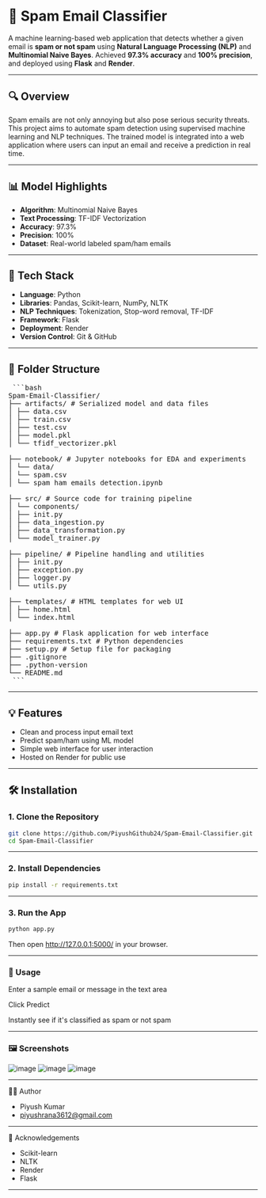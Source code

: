 # 📧 Spam Email Classifier

A machine learning-based web application that detects whether a given email is **spam or not spam** using **Natural Language Processing (NLP)** and **Multinomial Naive Bayes**. Achieved **97.3% accuracy** and **100% precision**, and deployed using **Flask** and **Render**.

---

## 🔍 Overview

Spam emails are not only annoying but also pose serious security threats. This project aims to automate spam detection using supervised machine learning and NLP techniques. The trained model is integrated into a web application where users can input an email and receive a prediction in real time.

---

## 📊 Model Highlights

- **Algorithm**: Multinomial Naive Bayes
- **Text Processing**: TF-IDF Vectorization
- **Accuracy**: 97.3%
- **Precision**: 100%
- **Dataset**: Real-world labeled spam/ham emails

---

## 🧰 Tech Stack

- **Language**: Python
- **Libraries**: Pandas, Scikit-learn, NumPy, NLTK
- **NLP Techniques**: Tokenization, Stop-word removal, TF-IDF
- **Framework**: Flask
- **Deployment**: Render
- **Version Control**: Git & GitHub

---

## 📁 Folder Structure
<pre> ```bash
Spam-Email-Classifier/
├── artifacts/ # Serialized model and data files
│ ├── data.csv
│ ├── train.csv
│ ├── test.csv
│ ├── model.pkl
│ └── tfidf_vectorizer.pkl

├── notebook/ # Jupyter notebooks for EDA and experiments
│ └── data/
│ └── spam.csv
│ └── spam ham emails detection.ipynb

├── src/ # Source code for training pipeline
│ └── components/
│ ├── init.py
│ ├── data_ingestion.py
│ ├── data_transformation.py
│ └── model_trainer.py

├── pipeline/ # Pipeline handling and utilities
│ ├── init.py
│ ├── exception.py
│ ├── logger.py
│ └── utils.py

├── templates/ # HTML templates for web UI
│ ├── home.html
│ └── index.html

├── app.py # Flask application for web interface
├── requirements.txt # Python dependencies
├── setup.py # Setup file for packaging
├── .gitignore
├── .python-version
└── README.md
 ``` </pre>

---

## 💡 Features

- Clean and process input email text
- Predict spam/ham using ML model
- Simple web interface for user interaction
- Hosted on Render for public use

---

## 🛠 Installation

### 1. Clone the Repository
```bash
git clone https://github.com/PiyushGithub24/Spam-Email-Classifier.git
cd Spam-Email-Classifier
 ```

---

### 2. Install Dependencies
```bash
pip install -r requirements.txt
 ```

---

### 3. Run the App
```bash
python app.py
 ```
Then open http://127.0.0.1:5000/ in your browser.

---

### 🧪 Usage
Enter a sample email or message in the text area

Click Predict

Instantly see if it's classified as spam or not spam

---

### 🖼️ Screenshots
![image](https://github.com/user-attachments/assets/705f137e-3add-4e17-bad8-ce5398e704a7)
![image](https://github.com/user-attachments/assets/957bf217-a4a6-43cc-9361-39188a9660e6)
![image](https://github.com/user-attachments/assets/45874a35-e1a3-4564-a09b-f7b117135aa4)



---

🙋‍♂️ Author
- Piyush Kumar
- piyushrana3612@gmail.com

---

🌟 Acknowledgements
- Scikit-learn
- NLTK
- Render
- Flask

---
